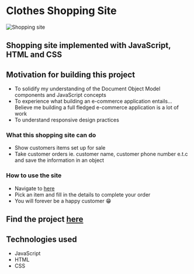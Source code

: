 # Clothes Shopping Site

![Shopping site](https://mystifying-kalam-b9ce7e.netlify.app/shop.gif)


## Shopping site implemented with JavaScript, HTML and CSS


## Motivation for building this project
  - To solidify my understanding of the Document Object Model components and JavaScript concepts
  - To experience what building an e-commerce application entails... Believe me building a full fledged e-commerce application is a lot of work
  - To understand responsive design practices
  
### What this shopping site can do
  * Show customers items set up for sale
  * Take customer orders ie. customer name, customer phone number e.t.c and save the information in an object

### How to use the site
  * Navigate to [here](https://alexshop0.netlify.app)
  * Pick an item and fill in the details to complete your order
  * You will forever be a happy customer 😁


## Find the project [here](https://alexshop0.netlify.app)


## Technologies used
  * JavaScript
  * HTML
  * CSS
